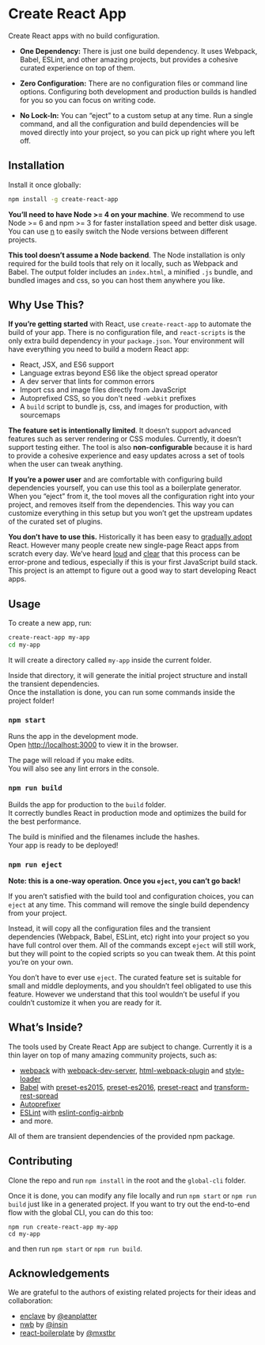 
# Create React App

Create React apps with no build configuration.

* **One Dependency:** There is just one build dependency. It uses Webpack, Babel, ESLint, and other amazing projects, but provides a cohesive curated experience on top of them.

* **Zero Configuration:** There are no configuration files or command line options. Configuring both development and production builds is handled for you so you can focus on writing code.

* **No Lock-In:** You can “eject” to a custom setup at any time. Run a single command, and all the configuration and build dependencies will be moved directly into your project, so you can pick up right where you left off.

## Installation

Install it once globally:

```sh
npm install -g create-react-app
```

**You’ll need to have Node >= 4 on your machine**. We recommend to use Node >= 6 and npm >= 3 for faster installation speed and better disk usage. You can use [n](https://github.com/creationix/nvm#usage) to easily switch the Node versions between different projects.

**This tool doesn’t assume a Node backend**. The Node installation is only required for the build tools that rely on it locally, such as Webpack and Babel. The output folder includes an `index.html`, a minified `.js` bundle, and bundled images and css, so you can host them anywhere you like.

## Why Use This?

**If you’re getting started** with React, use `create-react-app` to automate the build of your app. There is no configuration file, and `react-scripts` is the only extra build dependency in your `package.json`. Your environment will have everything you need to build a modern React app:

* React, JSX, and ES6 support
* Language extras beyond ES6 like the object spread operator
* A dev server that lints for common errors
* Import css and image files directly from JavaScript
* Autoprefixed CSS, so you don't need `-webkit` prefixes
* A `build` script to bundle js, css, and images for production, with sourcemaps

**The feature set is intentionally limited**. It doesn’t support advanced features such as server rendering or CSS modules. Currently, it doesn’t support testing either. The tool is also **non-configurable** because it is hard to provide a cohesive experience and easy updates across a set of tools when the user can tweak anything.

**If you’re a power user** and are comfortable with configuring build dependencies yourself, you can use this tool as a boilerplate generator. When you “eject” from it, the tool moves all the configuration right into your project, and removes itself from the dependencies. This way you can customize everything in this setup but you won’t get the upstream updates of the curated set of plugins.

**You don’t have to use this.** Historically it has been easy to [gradually adopt](https://www.youtube.com/watch?v=BF58ZJ1ZQxY) React. However many people create new single-page React apps from scratch every day. We’ve heard [loud](https://medium.com/@ericclemmons/javascript-fatigue-48d4011b6fc4) and [clear](https://twitter.com/thomasfuchs/status/708675139253174273) that this process can be error-prone and tedious, especially if this is your first JavaScript build stack. This project is an attempt to figure out a good way to start developing React apps.

## Usage

To create a new app, run:

```sh
create-react-app my-app
cd my-app
```

It will create a directory called `my-app` inside the current folder.

Inside that directory, it will generate the initial project structure and install the transient dependencies.<br>
Once the installation is done, you can run some commands inside the project folder!

### `npm start`

Runs the app in the development mode.<br>
Open [http://localhost:3000](http://localhost:3000) to view it in the browser.

The page will reload if you make edits.<br>
You will also see any lint errors in the console.

### `npm run build`

Builds the app for production to the `build` folder.<br>
It correctly bundles React in production mode and optimizes the build for the best performance.

The build is minified and the filenames include the hashes.<br>
Your app is ready to be deployed!

### `npm run eject`

**Note: this is a one-way operation. Once you `eject`, you can’t go back!**

If you aren’t satisfied with the build tool and configuration choices, you can `eject` at any time. This command will remove the single build dependency from your project.

Instead, it will copy all the configuration files and the transient dependencies (Webpack, Babel, ESLint, etc) right into your project so you have full control over them. All of the commands except `eject` will still work, but they will point to the copied scripts so you can tweak them. At this point you’re on your own.

You don’t have to ever use `eject`. The curated feature set is suitable for small and middle deployments, and you shouldn’t feel obligated to use this feature. However we understand that this tool wouldn’t be useful if you couldn’t customize it when you are ready for it.

## What’s Inside?

The tools used by Create React App are subject to change.
Currently it is a thin layer on top of many amazing community projects, such as:

* [webpack](https://webpack.github.io/) with [webpack-dev-server](https://github.com/webpack/webpack-dev-server), [html-webpack-plugin](https://github.com/ampedandwired/html-webpack-plugin) and [style-loader](https://github.com/webpack/style-loader)
* [Babel](http://babeljs.io/) with [preset-es2015](https://www.npmjs.com/package/babel-preset-es2015), [preset-es2016](https://www.npmjs.com/package/babel-preset-es2016), [preset-react](https://www.npmjs.com/package/babel-preset-react) and [transform-rest-spread](https://babeljs.io/docs/plugins/transform-object-rest-spread/)
* [Autoprefixer](https://github.com/postcss/autoprefixer)
* [ESLint](http://eslint.org/) with [eslint-config-airbnb](https://github.com/airbnb/javascript/tree/master/packages/eslint-config-airbnb)
* and more.

All of them are transient dependencies of the provided npm package.

## Contributing

Clone the repo and run `npm install` in the root and the `global-cli` folder.

Once it is done, you can modify any file locally and run `npm start` or `npm run build` just like in a generated project.
If you want to try out the end-to-end flow with the global CLI, you can do this too:

```
npm run create-react-app my-app
cd my-app
```

and then run `npm start` or `npm run build`.

## Acknowledgements

We are grateful to the authors of existing related projects for their ideas and collaboration:

* [enclave](https://github.com/eanplatter/enclave) by [@eanplatter](https://github.com/eanplatter)
* [nwb](https://github.com/insin/nwb) by [@insin](https://github.com/insin)
* [react-boilerplate](https://github.com/mxstbr/react-boilerplate) by [@mxstbr](https://github.com/mxstbr)
